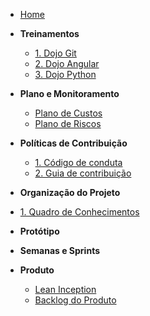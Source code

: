 <!-- docs/_sidebar.md -->

- [Home](/)

- **Treinamentos**
  - [1. Dojo Git](./treinamentos/dojo-git.md)
  - [2. Dojo Angular](./treinamentos/dojo-angular.md)
  - [3. Dojo Python](./treinamentos/dojo-python.md.md)
  
- **Plano e Monitoramento** 
  - [Plano de Custos](./planejamento/plano_de_custos.md)
  - [Plano de Riscos](./planejamento/plano-riscos.md)

- **Políticas de Contribuição**
  - [1. Código de conduta](./politicas/CODE_OF_CONDUCT.md)
  - [2. Guia de contribuição](./politicas/CONTRIBUTING.md)

- **Organização do Projeto** 
- [1. Quadro de Conhecimentos](./organizacao/quadro-conhecimento.md)

- **Protótipo** 

- **Semanas e Sprints** 

- **Produto**
  - [Lean Inception](./produto/lean-inception.md.md)
  - [Backlog do Produto](./produto/backlog-produto.md)

